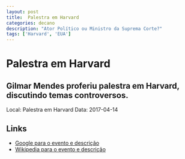 ```yaml
---
layout: post
title:  Palestra em Harvard
categories: decano
description: "Ator Político ou Ministro da Suprema Corte?"
tags: ['Harvard', 'EUA']
---
```


# Palestra em Harvard
## Gilmar Mendes proferiu palestra em Harvard, discutindo temas controversos.
Local: Palestra em Harvard
Data: 2017-04-14

## Links 
- [Google para o evento e descrição](https://www.google.com/search?q=Gilmar%20Mendes%20%2B%20Palestra%20em%20Harvard%20Gilmar%20Mendes%20proferiu%20palestra%20em%20Harvard%2C%20discutindo%20temas%20controversos.%20Harvard%2C%20EUA)
- [Wikipedia para o evento e descrição](https://en.wikipedia.org/w/index.php?search=Gilmar%20Mendes%20%2B%20Palestra%20em%20Harvard%20Gilmar%20Mendes%20proferiu%20palestra%20em%20Harvard%2C%20discutindo%20temas%20controversos.%20Harvard%2C%20EUA)
